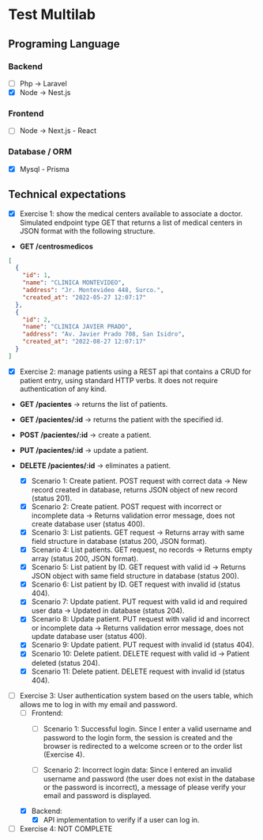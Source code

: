 # Test Multilab

##  Programing Language
### Backend
- [ ] Php -> Laravel
- [x] Node -> Nest.js

### Frontend
- [ ] Node -> Next.js - React

### Database / ORM
- [x] Mysql - Prisma

## Technical expectations
 
- [x] Exercise 1: 
    show the medical centers available to associate a doctor.
    Simulated endpoint type GET that returns a list of medical centers      in JSON format with the following structure.

- **GET /centrosmedicos**
```json
[
  {
    "id": 1,
    "name": "CLINICA MONTEVIDEO",
    "address": "Jr. Montevideo 448, Surco.",
    "created_at": "2022-05-27 12:07:17"
  },
  {
    "id": 2,
    "name": "CLINICA JAVIER PRADO",
    "address": "Av. Javier Prado 708, San Isidro",
    "created_at": "2022-08-27 12:07:17"
  }
]

```

- [x] Exercise 2:  manage patients using a REST api that contains a CRUD for patient entry, using standard HTTP verbs. It does not require authentication of any kind.

- **GET /pacientes** -> returns the list of patients.
- **GET /pacientes/:id** -> returns the patient with the specified id.
- **POST /pacientes/:id** -> create a patient.
- **PUT /pacientes/:id** -> update a patient.
- **DELETE /pacientes/:id** -> eliminates a patient.

  - [x] Scenario 1: Create patient. POST request with correct data → New record created in database, returns JSON object of new record (status 201).
  - [x] Scenario 2: Create patient. POST request with incorrect or incomplete data → Returns validation error message, does not create database user (status 400).
  - [x] Scenario 3: List patients. GET request → Returns array with same field structure in database (status 200, JSON format).
  - [x] Scenario 4: List patients. GET request, no records → Returns empty array (status 200, JSON format).
  - [x] Scenario 5: List patient by ID. GET request with valid id → Returns JSON object with same field structure in database (status 200).
  - [x] Scenario 6: List patient by ID. GET request with invalid id (status 404).
  - [x] Scenario 7: Update patient. PUT request with valid id and required user data → Updated in database (status 204).
  - [x] Scenario 8: Update patient. PUT request with valid id and incorrect or incomplete data → Returns validation error message, does not update database user (status 400).
  - [x] Scenario 9: Update patient. PUT request with invalid id (status 404).
  - [x] Scenario 10: Delete patient. DELETE request with valid id → Patient deleted (status 204).
  - [x] Scenario 11: Delete patient. DELETE request with invalid id (status 404).

- [ ] Exercise 3: User authentication system based on the users table, which allows me to log in with my email and password.
  - [ ] Frontend:
    - [ ] Scenario 1: Successful login. Since I enter a valid username and password to the login form, the session is created and the browser is redirected to a welcome screen or to the order list (Exercise 4).

    - [ ] Scenario 2: Incorrect login data: Since I entered an invalid username and password (the user does not exist in the database or the password is incorrect), a message of please verify your email and password is displayed.
  - [x] Backend:
    - [x] API implementation to verify if a user can log in.

- [ ] Exercise 4: NOT COMPLETE
